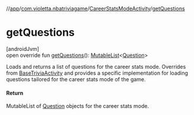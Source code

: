 //[app](../../../index.md)/[com.violetta.nbatriviagame](../index.md)/[CareerStatsModeActivity](index.md)/[getQuestions](get-questions.md)

# getQuestions

[androidJvm]\
open override fun [getQuestions](get-questions.md)(): [MutableList](https://kotlinlang.org/api/latest/jvm/stdlib/kotlin.collections/-mutable-list/index.html)&lt;[Question](../../com.violetta.nbatriviagame.model/-question/index.md)&gt;

Loads and returns a list of questions for the career stats mode. Overrides from [BaseTriviaActivity](../../com.violetta.nbatriviagame.views/-base-trivia-activity/index.md) and provides a specific implementation for loading questions tailored for the career stats mode of the game.

#### Return

MutableList of [Question](../../com.violetta.nbatriviagame.model/-question/index.md) objects for the career stats mode.
